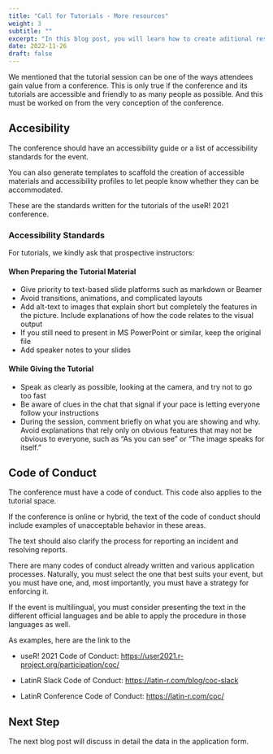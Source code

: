 ```yaml
---
title: "Call for Tutorials - More resources"
weight: 3
subtitle: ""
excerpt: "In this blog post, you will learn how to create aditional resources for the call for tutorials for a conference."
date: 2022-11-26
draft: false
---
```


We mentioned that the tutorial session can be one of the ways attendees gain value from a conference. This is only true if the conference and its tutorials are accessible and friendly to as many people as possible.  And this must be worked on from the very conception of the conference.

## Accesibility

The conference should have an accessibility guide or a list of accessibility standards for the event.

You can also generate templates to scaffold the creation of accessible materials and accessibility profiles to let people know whether they can be accommodated.

These are the standards written for the tutorials of the useR! 2021 conference.


### Accessibility Standards

For tutorials, we kindly ask that prospective instructors:

#### When Preparing the Tutorial Material

* Give priority to text-based slide platforms such as markdown or Beamer
* Avoid transitions, animations, and complicated layouts
* Add alt-text to images that explain short but completely the features in the picture. Include explanations of how the code relates to the visual output
* If you still need to present in MS PowerPoint or similar, keep the original file
* Add speaker notes to your slides

#### While Giving the Tutorial

* Speak as clearly as possible, looking at the camera, and try not to go too fast
* Be aware of clues in the chat that signal if your pace is letting everyone follow your instructions
* During the session, comment briefly on what you are showing and why. Avoid explanations that rely only on obvious features that may not be obvious to everyone, such as “As you can see” or “The image speaks for itself.”

## Code of Conduct

The conference must have a code of conduct.  This code also applies to the tutorial space.

If the conference is online or hybrid, the text of the code of conduct should include examples of unacceptable behavior in these areas.

The text should also clarify the process for reporting an incident and resolving reports.

There are many codes of conduct already written and various application processes. Naturally, you must select the one that best suits your event, but you must have one, and, most importantly, you must have a strategy for enforcing it.

If the event is multilingual, you must consider presenting the text in the different official languages and be able to apply the procedure in those languages as well.

As examples, here are the link to the

* useR! 2021 Code of Conduct: https://user2021.r-project.org/participation/coc/ 

* LatinR Slack Code of Conduct: https://latin-r.com/blog/coc-slack

* LatinR Conference Code of Conduct: https://latin-r.com/coc/


## Next Step

The next blog post will discuss in detail the data in the application form.